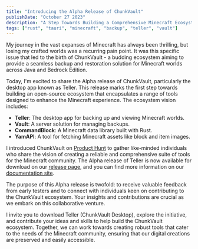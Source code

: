 ```yaml
---
title: "Introducing the Alpha Release of ChunkVault"
publishDate: "October 27 2023"
description: "A Step Towards Building a Comprehensive Minecraft Ecosystem"
tags: ["rust", "tauri", "minecraft", "backup", "teller", "vault"]
---
```


My journey in the vast expanses of Minecraft has always been thrilling, but losing my crafted worlds was a recurring pain point. It was this specific issue that led to the birth of ChunkVault - a budding ecosystem aiming to provide a seamless backup and restoration solution for Minecraft worlds across Java and Bedrock Edition.

Today, I'm excited to share the Alpha release of ChunkVault, particularly the desktop app known as Teller. This release marks the first step towards building an open-source ecosystem that encapsulates a range of tools designed to enhance the Minecraft experience. The ecosystem vision includes:

- **Teller**: The desktop app for backing up and viewing Minecraft worlds.
- **Vault**: A server solution for managing backups.
- **CommandBlock**: A Minecraft data library built with Rust.
- **YamAPI**: A tool for fetching Minecraft assets like block and item images.

I introduced ChunkVault on [Product Hunt](https://www.producthunt.com/posts/chunkvault-alpha) to gather like-minded individuals who share the vision of creating a reliable and comprehensive suite of tools for the Minecraft community. The Alpha release of Teller is now available for download on our [release page](https://github.com/valink-solutions/teller/releases), and you can find more information on our [documentation site](https://docs.chunkvault.com).

The purpose of this Alpha release is twofold: to receive valuable feedback from early testers and to connect with individuals keen on contributing to the ChunkVault ecosystem. Your insights and contributions are crucial as we embark on this collaborative venture.

I invite you to download Teller (ChunkVault Desktop), explore the initiative, and contribute your ideas and skills to help build the ChunkVault ecosystem. Together, we can work towards creating robust tools that cater to the needs of the Minecraft community, ensuring that our digital creations are preserved and easily accessible.